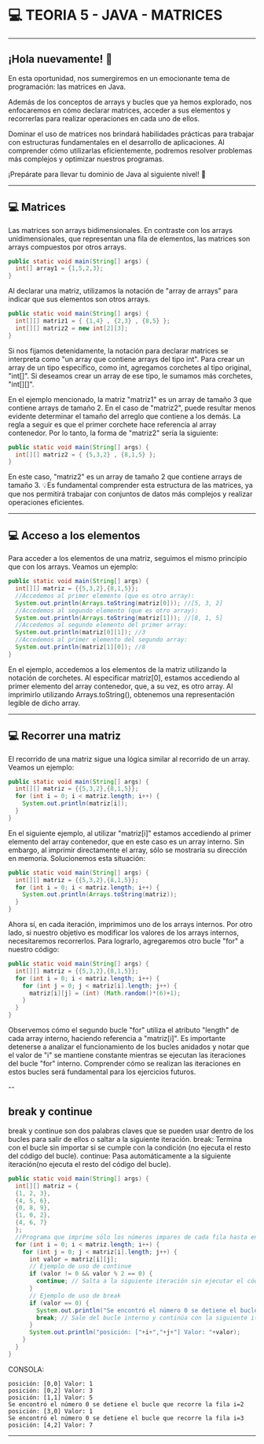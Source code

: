 # :computer: TEORIA 5 - JAVA - MATRICES

---

## ¡Hola nuevamente! 👋

En esta oportunidad, nos sumergiremos en un emocionante tema de
programación: las matrices en Java.

Además de los conceptos de arrays y bucles que ya hemos explorado, nos
enfocaremos en cómo declarar matrices, acceder a sus elementos y
recorrerlas para realizar operaciones en cada uno de ellos.

Dominar el uso de matrices nos brindará habilidades prácticas para trabajar con
estructuras fundamentales en el desarrollo de aplicaciones. Al comprender cómo
utilizarlas eficientemente, podremos resolver problemas más complejos y
optimizar nuestros programas.

¡Prepárate para llevar tu dominio de Java al siguiente nivel! 🚀

---

## :computer: Matrices

Las matrices son arrays bidimensionales. En contraste con los arrays
unidimensionales, que representan una fila de elementos, las matrices son arrays
compuestos por otros arrays.

```Java
public static void main(String[] args) {
  int[] array1 = {1,5,2,3};
}
```

Al declarar una matriz, utilizamos la notación de "array de arrays" para indicar
que sus elementos son otros arrays.

```Java
public static void main(String[] args) {
  int[][] matriz1 = { {1,4} , {2,3} , {8,5} };
  int[][] matriz2 = new int[2][3];
}
```


Si nos fijamos detenidamente, la notación para declarar matrices se interpreta
como "un array que contiene arrays del tipo int". Para crear un array de un tipo
específico, como int, agregamos corchetes al tipo original, "int[]". Si deseamos
crear un array de ese tipo, le sumamos más corchetes, "int[][]".

En el ejemplo mencionado, la matriz "matriz1" es un array de tamaño 3 que
contiene arrays de tamaño 2. En el caso de "matriz2", puede resultar menos
evidente determinar el tamaño del arreglo que contiene a los demás. La regla a
seguir es que el primer corchete hace referencia al array contenedor. Por lo tanto,
la forma de "matriz2" sería la siguiente:

```Java
public static void main(String[] args) {
  int[][] matriz2 = { {5,3,2} , {8,1,5} };
}
```

En este caso, "matriz2" es un array de tamaño 2 que contiene arrays de tamaño 3.
💡Es fundamental comprender esta estructura de las matrices, ya que nos
permitirá trabajar con conjuntos de datos más complejos y realizar operaciones
eficientes.

---


## :computer: Acceso a los elementos

Para acceder a los elementos de una matriz, seguimos el mismo principio que
con los arrays. Veamos un ejemplo:

```Java
public static void main(String[] args) {
  int[][] matriz = {{5,3,2},{8,1,5}};
  //Accedemos al primer elemento (que es otro array):
  System.out.println(Arrays.toString(matriz[0])); //[5, 3, 2]
  //Accedemos al segundo elemento (que es otro array):
  System.out.println(Arrays.toString(matriz[1])); //[8, 1, 5]
  //Accedemos al segundo elemento del primer array:
  System.out.println(matriz[0][1]); //3
  //Accedemos al primer elemento del segundo array:
  System.out.println(matriz[1][0]); //8
}
```

En el ejemplo, accedemos a los elementos de la matriz utilizando la notación de
corchetes. Al especificar matriz[0], estamos accediendo al primer elemento del
array contenedor, que, a su vez, es otro array. Al imprimirlo utilizando
Arrays.toString(), obtenemos una representación legible de dicho array.

---

## :computer: Recorrer una matriz

El recorrido de una matriz sigue una lógica similar al recorrido de un array.
Veamos un ejemplo:

```Java
public static void main(String[] args) {
  int[][] matriz = {{5,3,2},{8,1,5}};
  for (int i = 0; i < matriz.length; i++) {
    System.out.println(matriz[i]);
  }
}
```

En el siguiente ejemplo, al utilizar "matriz[i]" estamos accediendo al primer
elemento del array contenedor, que en este caso es un array interno. Sin
embargo, al imprimir directamente el array, sólo se mostraría su dirección en
memoria. Solucionemos esta situación:

```Java
public static void main(String[] args) {
  int[][] matriz = {{5,3,2},{8,1,5}};
  for (int i = 0; i < matriz.length; i++) {
    System.out.println(Arrays.toString(matriz));
  }
}
```

Ahora sí, en cada iteración, imprimimos uno de los arrays internos.
Por otro lado, si nuestro objetivo es modificar los valores de los arrays internos,
necesitaremos recorrerlos. Para lograrlo, agregaremos otro bucle "for" a nuestro
código:

```Java
public static void main(String[] args) {
  int[][] matriz = {{5,3,2},{8,1,5}};
  for (int i = 0; i < matriz.length; i++) {
    for (int j = 0; j < matriz[i].length; j++) {
      matriz[i][j] = (int) (Math.random()*(6)+1);
    }
  }
}
```

Observemos cómo el segundo bucle "for" utiliza el atributo "length" de cada array
interno, haciendo referencia a "matriz[i]". Es importante detenerse a analizar el
funcionamiento de los bucles anidados y notar que el valor de "i" se mantiene
constante mientras se ejecutan las iteraciones del bucle "for" interno.
Comprender cómo se realizan las iteraciones en estos bucles será fundamental
para los ejercicios futuros.

--

## break y continue

break y continue son dos palabras claves que se pueden usar dentro de los
bucles para salir de ellos o saltar a la siguiente iteración.
break: Termina con el bucle sin importar si se cumple con la condición (no
ejecuta el resto del código del bucle).
continue: Pasa automáticamente a la siguiente iteración(no ejecuta el resto del
código del bucle).

```Java
public static void main(String[] args) {
  int[][] matriz = {
  {1, 2, 3},
  {4, 5, 6},
  {0, 8, 9},
  {1, 0, 2},
  {4, 6, 7}
  };
  //Programa que imprime sólo los números impares de cada fila hasta encontrarel primer 0.
  for (int i = 0; i < matriz.length; i++) {
    for (int j = 0; j < matriz[i].length; j++) {
      int valor = matriz[i][j];
      // Ejemplo de uso de continue
      if (valor != 0 && valor % 2 == 0) {
        continue; // Salta a la siguiente iteración sin ejecutar el código restante dentro del bucle interno
      }
      // Ejemplo de uso de break
      if (valor == 0) {
        System.out.println("Se encontró el número 0 se detiene el bucle que recorre la fila i="+i);
        break; // Sale del bucle interno y continúa con la siguiente iteración del bucle externo
      }
      System.out.println("posición: ["+i+","+j+"] Valor: "+valor);
    }
  }
}
```

CONSOLA:

```
posición: [0,0] Valor: 1
posición: [0,2] Valor: 3
posición: [1,1] Valor: 5
Se encontró el número 0 se detiene el bucle que recorre la fila i=2
posición: [3,0] Valor: 1
Se encontró el número 0 se detiene el bucle que recorre la fila i=3
posición: [4,2] Valor: 7
```

---
